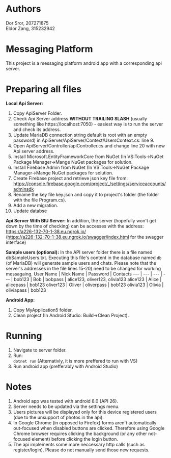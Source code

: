 # Authors
Dor Sror, 207271875  
Eldor Zang, 315232942  
# Messaging Platform
This project is a messaging platform android app with a corresponding api server.



# Preparing all files

**Local Api Server:**  
1. Copy ApiServer Folder.
2. Check Api Server address **WITHOUT TRAILING SLASH** (usually something like https://localhost:7050) - easiest way is to run the server and check its address.
3. Update MariaDB connection string default is root with an empty password) in ApiServer/ApiServer/Context/UsersContext.cs: line 9.
4. Open ApiServer/Controller/apiController.cs and change line 20 with new Api server address.
5. Install Microsoft.EntityFrameworkCore from NuGet (In VS:Tools->NuGet Package Manager->Mange NuGet packages for solution.
6. Install Firebase Admin from NuGet (In VS:Tools->NuGet Package Manager->Mange NuGet packages for solution.
7. Create Firebase project and retrieve json key file from: https://console.firebase.google.com/project/_/settings/serviceaccounts/adminsdk
8. Rename the key file key.json and copy it to project's folder (the folder with the file Program.cs).
9. Add a new migration.
10. Update databse 

**Api Server With BIU Server:** 
In addition, the server (hopefully won't get down by the time of checking) can be accesses with the address: https://a226-132-70-1-38.eu.ngrok.io/  
(https://a226-132-70-1-38.eu.ngrok.io/swagger/index.html for the swagger interface)


**Sample users (optional):** 
In the API server folder there is a file named dbSampleUsers.txt.
Executing this file's content in the database named `db` (of MariaDB) will generate sample users and chats. 
Please note that the server's addresses in the file lines 15-20) need to be changed for working messagaing. 
User Name | Nick Name | Password | Contacts
--- | --- | --- | --- |
bob123 | Bob | bobpass | alice123, oliver123, olivia123
alice123 | Alice | alicepass | bob123
oliver123 | Oliver | oliverpass | bob123
olivia123 | Olivia | oliviapass | bob123

**Android App:**  
1. Copy MyApplication5 folder.
2. Clean project (In Android Studio: Build->Clean Project). 

# Running
1. Navigate to server folder.
2. Run:  
`dotnet run`
(Alternativly, it is more preffered to run with VS)
3. Run android app (prefferably with Android Studio) 

# Notes
1. Android app was tested with android 8.0 (API 26).
2. Server needs to be updated via the settings menu.
3. Users pictures will be displayed only for this device registered users (due to the unsupport of photos in the api).
4. In Google Chrome (in opposed to Firefox) forms aren't automatically out-focused when disabled buttons are clicked. Therefore using Google Chrome browser requires clicking the background (or any other not-focused element) before clicking the login button.
5. The api implements some more neccessary http calls (such as register/login). Please do not manually send those new requests.
